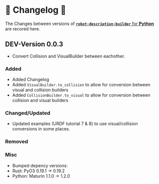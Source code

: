 # 🐍 Changelog 🐍
The Changes between versions of [<b>`robot-description-builder`</b> for <b>Python</b>](https://github.com/SuperJappie08/robot-description-builder/tree/master/robot-description-builder-py#robot-description-builder-) are recored here.

## DEV-Version 0.0.3
- Convert Collision and VisualBuilder between eachother.

### Added
- Added Changelog
- Added `VisualBuilder.to_collision` to allow for conversion between visual and collision builders
- Added `CollisionBuilder.to_visual` to allow for conversion between collision and visual builders

### Changed/Updated
- Updated examples (URDF tutorial 7 & 8) to use visual/collision conversions in some places.

### Removed
### Misc
- Bumped depency versions:
 - Rust: PyO3 0.19.1 -> 0.19.2
 - Python: Maturin 1.1.0 -> 1.2.0